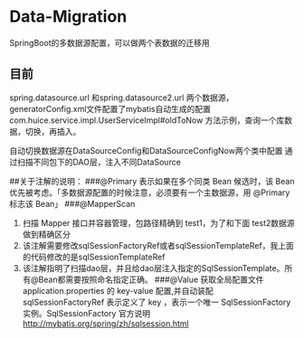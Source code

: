 # Data-Migration
SpringBoot的多数据源配置，可以做两个表数据的迁移用
## 目前
spring.datasource.url 和spring.datasource2.url 两个数据源，generatorConfig.xml文件配置了mybatis自动生成的配置
com.huice.service.impl.UserServiceImpl#oldToNow 方法示例，查询一个库数据，切换，再插入。

自动切换数据源在DataSourceConfig和DataSourceConfigNow两个类中配置
通过扫描不同包下的DAO层，注入不同DataSource

##关于注解的说明：
###@Primary 
表示如果在多个同类 Bean 候选时，该 Bean 优先被考虑。「多数据源配置的时候注意，必须要有一个主数据源，用 @Primary 标志该 Bean」
###@MapperScan
1. 扫描 Mapper 接口并容器管理，包路径精确到 test1，为了和下面 test2数据源做到精确区分
2. 该注解需要修改sqlSessionFactoryRef或者sqlSessionTemplateRef，我上面的代码修改的是sqlSessionTemplateRef
3. 该注解指明了扫描dao层，并且给dao层注入指定的SqlSessionTemplate。所有@Bean都需要按照命名指定正确。
###@Value 
获取全局配置文件 application.properties 的 key-value 配置,并自动装配
sqlSessionFactoryRef 表示定义了 key ，表示一个唯一 SqlSessionFactory 实例。SqlSessionFactory 官方说明 http://mybatis.org/spring/zh/sqlsession.html
